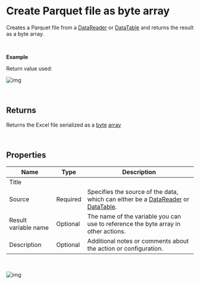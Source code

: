 # Create Parquet file as byte array

Creates a Parquet file from a [DataReader](https://learn.microsoft.com/en-us/dotnet/api/system.data.idatareader) or [DataTable](https://learn.microsoft.com/en-us/dotnet/api/system.data.datatable) and returns the result as a byte array.

<br/>

**Example**

Return value used:

![img](https://profitbasedocs.blob.core.windows.net/flowimages/parquet-as-byte-array1.png)

<br/>

## Returns

Returns the Excel file serialized as a [byte](https://learn.microsoft.com/en-us/dotnet/api/system.byte) [array](https://learn.microsoft.com/en-us/dotnet/csharp/language-reference/builtin-types/arrays)

<br/>

## Properties

| Name                 | Type     | Description                                                                                                                                                                          |
| -------------------- | -------- | ------------------------------------------------------------------------------------------------------------------------------------------------------------------------------------ |
| Title                |          |                                                                                                                                                                                      |
| Source               | Required | Specifies the source of the data, which can either be a [DataReader](https://learn.microsoft.com/en-us/dotnet/api/system.data.idatareader) or [DataTable](https://learn.microsoft.com/en-us/dotnet/api/system.data.datatable). |
| Result variable name | Optional | The name of the variable you can use to reference the byte array in other actions.  |
| Description          | Optional |  Additional notes or comments about the action or configuration. |

<br/>

![img](https://profitbasedocs.blob.core.windows.net/flowimages/parquet-as-byte-array2.png)
